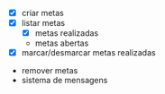 - [x] criar metas
- [x] listar metas 
    - [x] metas realizadas
    - metas abertas
- [x] marcar/desmarcar metas realizadas
- remover metas
- sistema de mensagens
